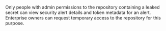 Only people with admin permissions to the repository containing a leaked secret can view security alert details and token metadata for an alert. Enterprise owners can request temporary access to the repository for this purpose.
